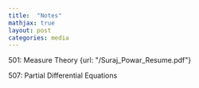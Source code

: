 ```yaml
---
title:  "Notes"
mathjax: true
layout: post
categories: media
---
```


501: Measure Theory {url: "/Suraj_Powar_Resume.pdf"}

507: Partial Differential Equations
